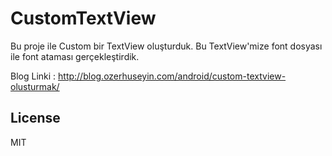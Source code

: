 # CustomTextView

Bu proje ile Custom bir TextView oluşturduk. Bu TextView'mize font dosyası ile font ataması gerçekleştirdik.

Blog Linki : http://blog.ozerhuseyin.com/android/custom-textview-olusturmak/

License
----
MIT
